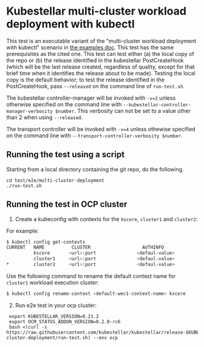 # Kubestellar multi-cluster workload deployment with kubectl

This test is an executable variant of the "multi-cluster workload deployment with kubectl" scenario in [the examples doc](../../../docs/content/direct/examples.md). This test has the same prerequisites as the cited one. This test can test either (a) the  local copy of the repo or (b) the release identified in the kubestellar PostCreateHook (which will be the last release created, regardless of quality, except for that brief time when it identifies the release about to be made). Testing the local copy is the default behavior; to test the release identified in the PostCreateHook, pass `--released` on the command line of `run-test.sh`.

The kubestellar controller-manager will be invoked with `-v=2` unless otherwise specified on the command line with `--kubestellar-controller-manager-verbosity $number`. This verbosity can not be set to a value other than 2 when using `--released`.

The transport controller will be invoked with `-v=4` unless othewise specified on the command line with `--transport-controller-verbosity $number`.

## Running the test using a script

Starting from a local directory containing the git repo, do the following.

```
cd test/e2e/multi-cluster-deployment
./run-test.sh
```

## Running the test in OCP cluster


1. Create a kubeconfig with contexts for the `kscore`, `cluster1` and `cluster2`:

For example: 

```bash
$ kubectl config get-contexts
CURRENT   NAME          CLUSTER                   AUTHINFO               NAMESPACE
          kscore       <url>:port               <defaul-value>            default
          cluster1     <url>:port               <defaul-value>            default
*         cluster2     <url>:port               <defaul-value>            default
```

Use the following command to rename the default context name for `cluster1` workload execution cluster:

```bash 
$ kubectl config rename-context <default-wec1-context-name> kscore
```

2. Run e2e test in your ocp cluster:

```
 export KUBESTELLAR_VERSION=0.21.2
 export OCM_STATUS_ADDON_VERSION=0.2.0-rc6
 bash <(curl -s https://raw.githubusercontent.com/kubestellar/kubestellar/release-$KUBESTELLAR_VERSION/test/e2e/multi-cluster-deployment/run-test.sh) --env ocp
```
